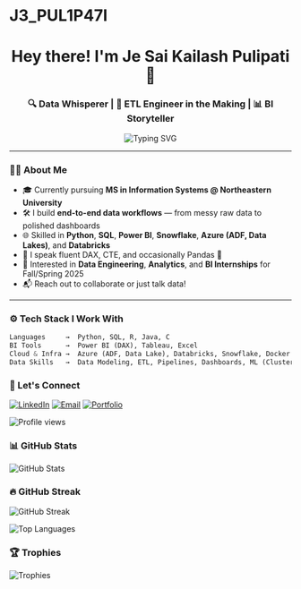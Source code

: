 # J3_PUL1P47I
<h1 align="center">Hey there! I'm Je Sai Kailash Pulipati 👋</h1>
<h3 align="center">🔍 Data Whisperer | 🔧 ETL Engineer in the Making | 📊 BI Storyteller</h3>

<p align="center">
  <img src="https://readme-typing-svg.demolab.com?font=Fira+Code&weight=500&pause=1000&color=00F7FF&center=true&vCenter=true&width=450&lines=Turning+data+into+decisions;Making+pipelines+clean+%26+dashboards+meaningful;Open+to+Data+Internships+%F0%9F%9A%80" alt="Typing SVG" />
</p>

---

### 👨‍💻 About Me

- 🎓 Currently pursuing **MS in Information Systems @ Northeastern University**
- 🛠️ I build **end-to-end data workflows** — from messy raw data to polished dashboards
- 🌐 Skilled in **Python**, **SQL**, **Power BI**, **Snowflake**, **Azure (ADF, Data Lakes)**, and **Databricks**
- 💬 I speak fluent DAX, CTE, and occasionally Pandas 🐼
- 🎯 Interested in **Data Engineering**, **Analytics**, and **BI Internships** for Fall/Spring 2025
- 📬 Reach out to collaborate or just talk data!

---

### ⚙️ Tech Stack I Work With

```python
Languages     →  Python, SQL, R, Java, C
BI Tools      →  Power BI (DAX), Tableau, Excel
Cloud & Infra →  Azure (ADF, Data Lake), Databricks, Snowflake, Docker
Data Skills   →  Data Modeling, ETL, Pipelines, Dashboards, ML (Clustering, Regression)
```

### 🤝 Let's Connect
<p align="left"> <a href="https://www.linkedin.com/in/je-pulipati/" target="_blank"><img alt="LinkedIn" src="https://img.shields.io/badge/LinkedIn-blue?logo=linkedin&logoColor=white"></a> <a href="mailto:jesaikailash@gmail.com"><img alt="Email" src="https://img.shields.io/badge/Gmail-red?logo=gmail&logoColor=white"></a> <a href="https://je-sai-kailash-pulipati.framer.website" target="_blank"><img alt="Portfolio" src="https://img.shields.io/badge/Portfolio-black?logo=framer&logoColor=white"></a> </p>

![Profile views](https://visitor-badge.laobi.icu/badge?page_id=pjsk02.pjsk02)


### 📊 GitHub Stats

![GitHub Stats](https://github-readme-stats.vercel.app/api?username=pjsk02&show_icons=true&theme=radical)


### 🔥 GitHub Streak

![GitHub Streak](https://github-readme-streak-stats.herokuapp.com/?user=pjsk02&theme=radical)


![Top Languages](https://github-readme-stats.vercel.app/api/top-langs/?username=pjsk02&layout=compact&theme=radical)

### 🏆 Trophies

![Trophies](https://github-profile-trophy.vercel.app/?username=pjsk02&theme=radical)
